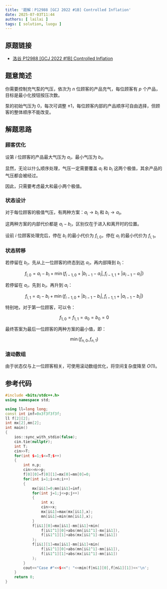 ```yaml
---
title: '题解：P12988 [GCJ 2022 #1B] Controlled Inflation'
date: 2025-07-03T11:44
authors: [ lailai ]
tags: [ solution, luogu ]
---
```


## 原题链接

- [洛谷 P12988 [GCJ 2022 #1B] Controlled Inflation](https://www.luogu.com.cn/problem/P12988)

<!-- truncate -->

## 题意简述

你需要控制充气泵的气压，依次为 $n$ 位顾客的产品充气，每位顾客有 $p$ 个产品，目标是最小化按钮按压次数。

泵的初始气压为 $0$，每次可调整 $\pm 1$，每位顾客内部的产品顺序可自由选择，但顾客的整体顺序不能改变。

## 解题思路

### 顾客优化

设第 $i$ 位顾客的产品最大气压为 $a_i$，最小气压为 $b_i$。

显然，无论以什么顺序处理，气压一定需要覆盖 $a_i$ 和 $b_i$ 这两个极值，其余产品的气压都会被经过。

因此，只需要考虑最大和最小两个极值。

### 状态设计

对于每位顾客的极值气压，有两种方案：$a_i\to b_i$ 和 $b_i\to a_i$。

这两种方案的内部代价都是 $a_i-b_i$，区别仅在于进入和离开时的位置。

设前 $i$ 位顾客处理完后，停在 $b_i$ 的最小代价为 $f_{i,0}$，停在 $a_i$ 的最小代价为 $f_{i,1}$。

### 状态转移

若停留在 $b_i$，先从上一位顾客的终态到达 $a_i$，再内部降到 $b_i$：

$$
f_{i,0}=a_i-b_i+\min\left(f_{i-1,0}+|b_{i-1}-a_i|,f_{i-1,1}+|a_{i-1}-a_i|\right)
$$

若停留在 $a_i$，先到 $b_i$，再升到 $a_i$：

$$
f_{i,1}=a_i-b_i+\min\left(f_{i-1,0}+|b_{i-1}-b_i|,f_{i-1,1}+|a_{i-1}-b_i|\right)
$$

特别地，对于第一位顾客，可以令：

$$
f_{1,0}=f_{1,1}=a_0=b_0=0
$$

最终答案为最后一位顾客的两种方案的最小值，即：

$$
\min(f_{n,0},f_{n,1})
$$

### 滚动数组

由于状态仅与上一位顾客相关，可使用滚动数组优化，将空间复杂度降至 $O(1)$。

## 参考代码

```cpp
#include <bits/stdc++.h>
using namespace std;

using ll=long long;
const int inf=0x3f3f3f3f;
ll f[2][2];
int mx[2],mn[2];
int main()
{
    ios::sync_with_stdio(false);
    cin.tie(nullptr);
    int T;
    cin>>T;
    for(int $=1;$<=T;$++)
    {
    	int n,p;
    	cin>>n>>p;
    	f[0][0]=f[0][1]=mx[0]=mn[0]=0;
    	for(int i=1;i<=n;i++)
    	{
    		mx[i&1]=0;mn[i&1]=inf;
    		for(int j=1;j<=p;j++)
    		{
    			int x;
    			cin>>x;
    			mx[i&1]=max(mx[i&1],x);
    			mn[i&1]=min(mn[i&1],x);
    		}
    		f[i&1][0]=mx[i&1]-mn[i&1]+min(
    			f[i&1^1][0]+abs(mn[i&1^1]-mx[i&1]),
    			f[i&1^1][1]+abs(mx[i&1^1]-mx[i&1])
    		);
			f[i&1][1]=mx[i&1]-mn[i&1]+min(
				f[i&1^1][0]+abs(mn[i&1^1]-mn[i&1]),
				f[i&1^1][1]+abs(mx[i&1^1]-mn[i&1])
			);
    	}
    	cout<<"Case #"<<$<<": "<<min(f[n&1][0],f[n&1][1])<<'\n';
    }
    return 0;
}
```
